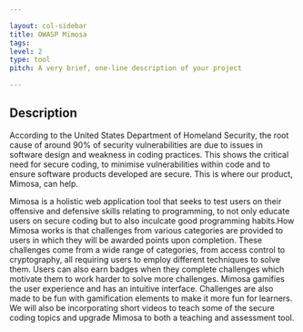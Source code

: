 ```yaml
---

layout: col-sidebar
title: OWASP Mimosa
tags: 
level: 2
type: tool
pitch: A very brief, one-line description of your project

---
```


<h2>Description</h2>
<p>
According to the United States Department of Homeland Security, the root cause of around 90% of security vulnerabilities are due to issues in software design and weakness in coding practices. This shows the critical need for secure coding, to minimise vulnerabilities within code and to ensure software products developed are secure. This is where our product, Mimosa, can help. 
</p>

<p>
Mimosa is a holistic web application tool that seeks to test users on their offensive and defensive skills relating to programming, to not only educate users on secure coding but to also inculcate good programming habits.How Mimosa works is that challenges from various categories are provided to users in which they will be awarded points upon completion. These challenges come from a wide range of categories, from access control to cryptography, all requiring users to employ different techniques to solve them. Users can also earn badges when they complete challenges which motivate them to work harder to solve more challenges. Mimosa gamifies the user experience and has an intuitive interface. Challenges are also made to be fun with gamification elements to make it more fun for learners. We will also be incorporating short videos to teach some of the secure coding topics and upgrade Mimosa to both a teaching and assessment tool. 
</p>

<!--
This is an example of a Project or Chapter Page.  Please change these items to indicate the actual information you wish to present.  In addition to this information, the 'front-matter' above this text should be modified to reflect your actual information.  An explanation of each of the front-matter items is below:

layout: This is the layout used by project and chapter pages.  You should leave this value as col-sidebar

title: This is the title of your project or chapter page, usually the name.  For example, OWASP Zed Attack Proxy or OWASP Baltimore

tags: This is a space-delimited list of tags you associate with your project or chapter.  If you are using tabs, at least one of these tags should be unique in order to be used in the tabs files (an example tab is included in this repo) 

level: For projects, this is your project level (2 - Incubator, 3 - Lab, 4 - Flagship)

type: code, tool, documentation, or other
-->
